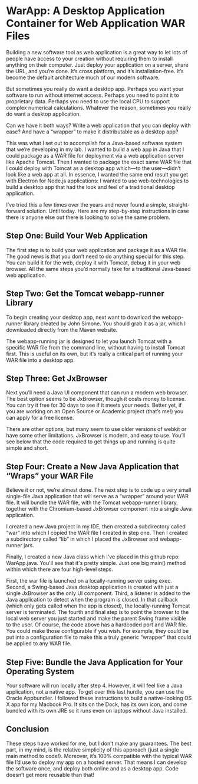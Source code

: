 # WarApp: A Desktop Application Container for Web Application WAR Files

Building a new software tool as web application is a great way to let lots of people have access to your creation without requiring them to install anything on their computer.  Just deploy your application on a server, share the URL, and you’re done.  It’s cross platform, and it’s installation-free.  It’s become the default architecture much of our modern software.

But sometimes you really do want a desktop app.  Perhaps you want your software to run without internet access.  Perhaps you need to point it to proprietary data.  Perhaps you need to use the local CPU to support complex numerical calculations.  Whatever the reason, sometimes you really do want a desktop application.

Can we have it both ways?  Write a web application that you can deploy with ease?  And have a “wrapper” to make it distributable as a desktop app?

This was what I set out to accomplish for a Java-based software system that we’re developing in my lab.  I wanted to build a web app in Java that I could package as a WAR file for deployment via a web application server like Apache Tomcat.  Then I wanted to package the exact same WAR file that I could deploy with Tomcat as a desktop app which—to the user—didn’t look like a web app at all.  In essence, I wanted the same end result you get with Electron for Node.js applications: I wanted to use web-technologies to build a desktop app that had the look and feel of a traditional desktop application.

I’ve tried this a few times over the years and never found a simple, straight-forward solution.  Until today.  Here are my step-by-step instructions in case there is anyone else out there is looking to solve the same problem.

## Step One: Build Your Web Application

The first step is to build your web application and package it as a WAR file.  The good news is that you don’t need to do anything special for this step.  You can build it for the web, deploy it with Tomcat, debug it in your web browser.  All the same steps you’d normally take for a traditional Java-based web application.

## Step Two: Get the Tomcat webapp-runner Library

To begin creating your desktop app, next want to download the webapp-runner library created by John Simone. You should grab it as a jar, which I downloaded directly from the Maven website.

The webapp-running jar is designed to let you launch Tomcat with a specific WAR file from the command line, without having to install Tomcat first. This is useful on its own, but it’s really a critical part of running your WAR file into a desktop app.

## Step Three: Get JxBrowser

Next you’ll need a Java UI component that can run a modern web browser.  The best option seems to be JxBrowser, though it costs money to license.  You can try it free for 30 days to see if it meets your needs. Better yet, if you are working on an Open Source or Academic project (that’s me!) you can apply for a free license.

There are other options, but many seem to use older versions of webkit or have some other limitations.  JxBrowser is modern, and easy to use.  You’ll see below that the code required to get things up and running is quite simple and short.

## Step Four: Create a New Java Application that “Wraps” your WAR File

Believe it or not, we’re almost done.  The next step is to code up a very small single-file Java application that will serve as a “wrapper” around your WAR file.  It will bundle the WAR file, with the Tomcat webapp-runner library, together with the Chromium-based JxBrowser component into a single Java application.

I created a new Java project in my IDE, then created a subdirectory called “war” into which I copied the WAR file I created in step one.  Then I created a subdirectory called “lib” in which I placed the JxBrowser and webapp-runner jars.

Finally, I created a new Java class which I've placed in this github repo: WarApp.java.  You'll see that it's pretty simple.  Just one big main() method within which there are four high-level steps.

First, the war file is launched on a locally-running server using exec.
Second, a Swing-based Java desktop application is created with just a single JxBrowser as the only UI component.
Third, a listener is added to the Java application to detect when the program is closed.  In that callback (which only gets called when the app is closed), the locally-running Tomcat server is terminated.
The fourth and final step is to point the browser to the local web server you just started and make the parent Swing frame visible to the user.
Of course, the code above has a hardcoded port and WAR file.  You could make those configurable if you wish.  For example, they could be put into a configuration file to make this a truly generic “wrapper” that could be applied to any WAR file.

## Step Five: Bundle the Java Application for Your Operating System

Your software will run locally after step 4.  However, it will feel like a Java application, not a native app.  To get over this last hurdle, you can use the Oracle Appbundler.  I followed these instructions to build a native-looking OS X app for my Macbook Pro.  It sits on the Dock, has its own icon, and come bundled with its own JRE so it runs even on laptops without Java installed.

## Conclusion

These steps have worked for me, but I don’t make any guarantees.  The best part, in my mind, is the relative simplicity of this approach (just a single main method to code!).  Moreover, it’s 100% compatible with the typical WAR file I’d use to deploy my app on a hosted server.  That means I can develop the software once, and deploy both online and as a desktop app.  Code doesn’t get more reusable than that!
